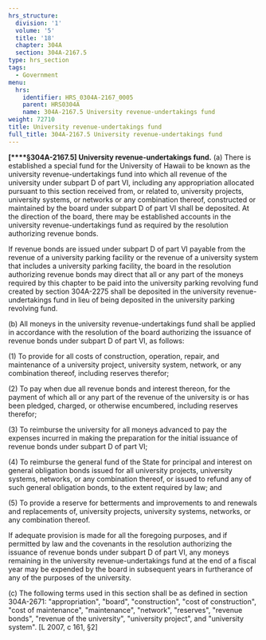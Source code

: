 ```yaml
---
hrs_structure:
  division: '1'
  volume: '5'
  title: '18'
  chapter: 304A
  section: 304A-2167.5
type: hrs_section
tags:
  - Government
menu:
  hrs:
    identifier: HRS_0304A-2167_0005
    parent: HRS0304A
    name: 304A-2167.5 University revenue-undertakings fund
weight: 72710
title: University revenue-undertakings fund
full_title: 304A-2167.5 University revenue-undertakings fund
---
```

**[****§304A-2167.5] University revenue-undertakings fund.** (a) There is established a special fund for the University of Hawaii to be known as the university revenue-undertakings fund into which all revenue of the university under subpart D of part VI, including any appropriation allocated pursuant to this section received from, or related to, university projects, university systems, or networks or any combination thereof, constructed or maintained by the board under subpart D of part VI shall be deposited. At the direction of the board, there may be established accounts in the university revenue-undertakings fund as required by the resolution authorizing revenue bonds.

If revenue bonds are issued under subpart D of part VI payable from the revenue of a university parking facility or the revenue of a university system that includes a university parking facility, the board in the resolution authorizing revenue bonds may direct that all or any part of the moneys required by this chapter to be paid into the university parking revolving fund created by section 304A-2275 shall be deposited in the university revenue-undertakings fund in lieu of being deposited in the university parking revolving fund.

(b) All moneys in the university revenue-undertakings fund shall be applied in accordance with the resolution of the board authorizing the issuance of revenue bonds under subpart D of part VI, as follows:

(1) To provide for all costs of construction, operation, repair, and maintenance of a university project, university system, network, or any combination thereof, including reserves therefor;

(2) To pay when due all revenue bonds and interest thereon, for the payment of which all or any part of the revenue of the university is or has been pledged, charged, or otherwise encumbered, including reserves therefor;

(3) To reimburse the university for all moneys advanced to pay the expenses incurred in making the preparation for the initial issuance of revenue bonds under subpart D of part VI;

(4) To reimburse the general fund of the State for principal and interest on general obligation bonds issued for all university projects, university systems, networks, or any combination thereof, or issued to refund any of such general obligation bonds, to the extent required by law; and

(5) To provide a reserve for betterments and improvements to and renewals and replacements of, university projects, university systems, networks, or any combination thereof.

If adequate provision is made for all the foregoing purposes, and if permitted by law and the covenants in the resolution authorizing the issuance of revenue bonds under subpart D of part VI, any moneys remaining in the university revenue-undertakings fund at the end of a fiscal year may be expended by the board in subsequent years in furtherance of any of the purposes of the university.

(c) The following terms used in this section shall be as defined in section 304A-2671: "appropriation", "board", "construction", "cost of construction", "cost of maintenance", "maintenance", "network", "reserves", "revenue bonds", "revenue of the university", "university project", and "university system". [L 2007, c 161, §2]